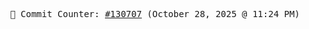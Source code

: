 <p align="center">
    <samp>
        📮 Commit Counter: <a href="https://github.com/Javascript-void0/Javascript-void0/commits/main">#130707</a> (October 28, 2025 @ 11:24 PM)
    </samp>
</p>